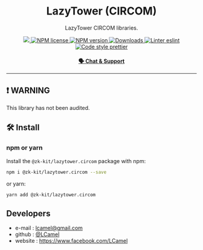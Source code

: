 <p align="center">
    <h1 align="center">
         LazyTower (CIRCOM)
    </h1>
    <p align="center">LazyTower CIRCOM libraries.</p>
</p>

<p align="center">
    <a href="https://github.com/privacy-scaling-explorations/zk-kit">
        <img src="https://img.shields.io/badge/project-zk--kit-blue.svg?style=flat-square">
    </a>
    <a href="https://github.com/privacy-scaling-explorations/zk-kit/tree/main/packages/lazytower.circom/LICENSE">
        <img alt="NPM license" src="https://img.shields.io/npm/l/%40zk-kit%2Flazytower.circom?style=flat-square">
    </a>
    <a href="https://www.npmjs.com/package/@zk-kit/lazytower.circom">
        <img alt="NPM version" src="https://img.shields.io/npm/v/@zk-kit/lazytower.circom?style=flat-square" />
    </a>
    <a href="https://npmjs.org/package/@zk-kit/lazytower.circom">
        <img alt="Downloads" src="https://img.shields.io/npm/dm/@zk-kit/lazytower.circom.svg?style=flat-square" />
    </a>
    <a href="https://eslint.org/">
        <img alt="Linter eslint" src="https://img.shields.io/badge/linter-eslint-8080f2?style=flat-square&logo=eslint" />
    </a>
    <a href="https://prettier.io/">
        <img alt="Code style prettier" src="https://img.shields.io/badge/code%20style-prettier-f8bc45?style=flat-square&logo=prettier" />
    </a>
</p>

<div align="center">
    <h4>
        <a href="https://appliedzkp.org/discord">
            🗣️ Chat &amp; Support
        </a>
    </h4>
</div>

---

## ❗ WARNING

This library has not been audited.

## 🛠 Install

### npm or yarn

Install the `@zk-kit/lazytower.circom` package with npm:

```bash
npm i @zk-kit/lazytower.circom --save
```

or yarn:

```bash
yarn add @zk-kit/lazytower.circom
```

## Developers

-   e-mail : lcamel@gmail.com
-   github : [@LCamel](https://github.com/LCamel)
-   website : https://www.facebook.com/LCamel
